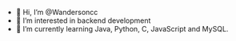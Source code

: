 - 👋 Hi, I’m @Wandersoncc
- 👀 I’m interested in backend development
- 🌱 I’m currently learning Java, Python, C, JavaScript and MySQL.

<!---
Wandersoncc/Wandersoncc is a ✨ special ✨ repository because its `README.md` (this file) appears on your GitHub profile.
You can click the Preview link to take a look at your changes.
--->
